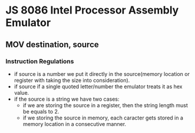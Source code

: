 # JS 8086 Intel Processor Assembly Emulator

## MOV destination, source
### Instruction Regulations <br />
  - if source is a number we put it directly in the source(memory location or register with taking the size into consideration).
  - if source if a single quoted letter/number the emulator treats it as hex value.
  - if the source is a string we have two cases:
      - if we are storing the source in a register, then the string length must be equals to 2.
      - if we storing the source in memory, each caracter gets stored in a memory location in a consecutive manner.
